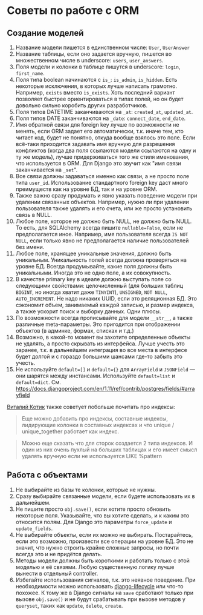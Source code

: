 # Советы по работе с ORM

## Создание моделей

1. Название модели пишется в единственном числе: `User`, `UserAnswer`
1. Название таблицы, если оно задается вручную, пишется во множественном числе в underscore: `users`, `user_answers`.
1. Поля модели и колонки в таблице пишутся в underscore: `login`, `first_name`.
1. Поля типа boolean начинаются с `is_`: `is_admin`, `is_hidden`. Есть некоторые исключения, в которых лучше написать грамотно. Например, `exists` вместо `is_exists`. Хоть последний вариант позволяет быстрее ориентироваться в типах полей, но он будет довольно сильно коробить других разработчиков.
1. Поля типов DATETIME заканчиваются на `_at`: `created_at`, `updated_at`.
1. Поля типов DATE заканчиваются на `_date`: `connect_date`, `end_date`.
1. Имя обратной связи для foreign key лучше по возможности не менять, если ORM задает его автоматически, т.к. иначе тем, кто читает код, будет не понятно, откуда вообще взялось это поле. Если всё-таки приходится задавать имя вручную для разрешения конфликтов (когда два поля ссылаются модели ссылаются на одну и ту же модель), лучше придерживаться того же стиля именования, что используется в ORM. Для Django это звучит как "имя связи заканчивается на `_set`".
1. Все связи должны задаваться именно как связи, а не просто поле типа `user_id`. Использование стандартного foreign key даст много преимуществ как на уровне БД, так и на уровне ORM.
1. Также важно сразу продумать и явно указать поведение модели при удалении связанных объектов. Например, нужно ли при удалении пользователя также удалять и его счета, или же просто установить связь в NULL.
1. Любое поле, которое не должно быть NULL, не должно быть NULL. То есть, для SQLAlchemy всегда пишите `nullable=False`, если не предполагается иное. Например, имя пользователя всегда `IS NOT NULL`, если только явно не предполагается наличие пользователей без имени.
1. Любое поле, хранящее уникальные значения, должно быть уникальным. Уникальность полей всегда должна проверяться на уровне БД. Всегда продумывайте, какие поля должны быть уникальными. Иногда это не одно поле, а их совокупность.
1. В качестве primary key в идеале должно выступать поле со следующими свойствами: целочисленный (для больших таблиц `BIGINT`, но иногда хватит даже `TINYINT`), `UNSIGNED`, `NOT NULL`, `AUTO_INCREMENT`. Не надо никаких UUID, если это реляционная БД. Это сэкономит объем, занимаемый каждой записью, и размер индекса, а также ускорит поиск и выборку данных. Одни плюсы.
1. По возможности всегда прописывайте для модели `__str__`, а также различные meta-параметры. Это пригодится при отображении объектов (в админке, формах, списках и т.д.)
1. Возможно, в какой-то момент вы захотите определенные объекты не удалять, а просто скрывать из интерфейса. Лучше учесть это заранее, т.к. в дальнейшем интеграция во все места в интерфесе будет долгой и с гораздо большими шансами где-то забыть это учесть.
1. Не используйте `default=[]` и `default={}` для `ArrayField` и `JSONField` — они шарятся между инстансами. Используйте `default=list` и `default=dict`. См. https://docs.djangoproject.com/en/1.11/ref/contrib/postgres/fields/#arrayfield


[Виталий Котик](https://github.com/kotik) также советует побольше почитать про индексы:

> Еще можно добавить про индексы, составные индексы, лидирующие колонки в составных индексах и что unique / unique_together работает как индекс.

> Можно еще сказать что для сторок создается 2 типа индексов. И один из них очень пухлый на больших таблицах и его имеет смысл удалять вручную если не используется LIKE %pattern


## Работа с объектами

1. Не выбирайте из базы те колонки, которые не нужны.
1. Сразу выбирайте связанные модели, если будете использовать их в дальнейшем.
1. Не пишите просто `obj.save()`, если хотите просто обновить некоторые поля. Указывайте, что вы хотите сделать, и к каким это относится полям. Для Django это параметры `force_update` и `update_fields`.
1. Не выбирайте объекты, если их можно не выбирать. Постарайтесь, если это возможно, произвести все операции на уровне БД. Это не значит, что нужно строить крайне сложные запросы, но почти всегда это и не придётся делать.
1. Методы модели должны быть короткими и работать только с этой моделью и её связями. Любую существенную логику лучше вынести в отдельный controller.
1. Избегайте использования сигналов, т.к. это неявное поведение. При необходимости можно использовать [django-lifecycle](https://t.me/itgram_channel/134) или что-то похожее. К тому же в Django сигналы на `save` сработают только при вызове `obj.save()` и не будут срабатывать при вызове методов у `queryset`, таких как `update`, `delete`, `create`.
